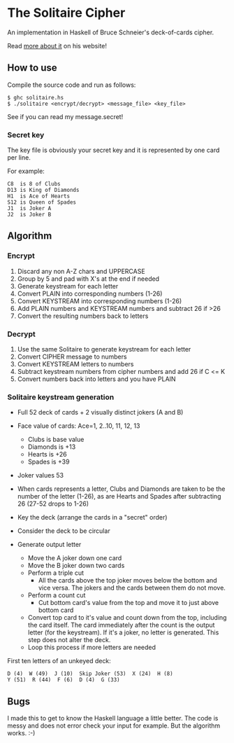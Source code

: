 # The Solitaire Cipher

An implementation in Haskell of Bruce Schneier's deck-of-cards cipher.

Read [more about it](https://www.schneier.com/solitaire.html) on his website!

## How to use

Compile the source code and run as follows:

    $ ghc solitaire.hs
    $ ./solitaire <encrypt/decrypt> <message_file> <key_file>

See if you can read my message.secret!

### Secret key

The key file is obviously your secret key and it is represented by one card per line.

For example:

    C8  is 8 of Clubs
    D13 is King of Diamonds
    H1  is Ace of Hearts
    S12 is Queen of Spades
    J1  is Joker A
    J2  is Joker B

## Algorithm

### Encrypt
    
1. Discard any non A-Z chars and UPPERCASE
2. Group by 5 and pad with X's at the end if needed
3. Generate keystream for each letter
4. Convert PLAIN into corresponding numbers (1-26)
5. Convert KEYSTREAM into corresponding numbers (1-26)
6. Add PLAIN numbers and KEYSTREAM numbers and subtract 26 if >26
7. Convert the resulting numbers back to letters

### Decrypt
    
1. Use the same Solitaire to generate keystream for each letter
2. Convert CIPHER message to numbers
3. Convert KEYSTREAM letters to numbers
4. Subtract keystream numbers from cipher numbers and add 26 if C <= K
5. Convert numbers back into letters and you have PLAIN

### Solitaire keystream generation

- Full 52 deck of cards + 2 visually distinct jokers (A and B)
- Face value of cards: Ace=1, 2..10, 11, 12, 13
    - Clubs is base value
    - Diamonds is +13
    - Hearts is +26
    - Spades is +39
- Joker values 53
- When cards represents a letter, Clubs and Diamonds are taken to be the
    number of the letter (1-26), as are Hearts and Spades after subtracting
    26 (27-52 drops to 1-26)
- Key the deck (arrange the cards in a "secret" order)
- Consider the deck to be circular

- Generate output letter
    - Move the A joker down one card
    - Move the B joker down two cards
    - Perform a triple cut
        - All the cards above the top joker moves below the bottom and vice
        versa. The jokers and the cards between them do not move.
    - Perform a count cut
        - Cut bottom card's value from the top and move it to just above
        bottom card
    - Convert top card to it's value and count down from the top, including
        the card itself. The card immediately after the count is the output
        letter (for the keystream). If it's a joker, no letter is generated.
        This step does not alter the deck.
    - Loop this process if more letters are needed

First ten letters of an unkeyed deck:

    D (4)  W (49)  J (10)  Skip Joker (53)  X (24)  H (8)
    Y (51)  R (44)  F (6)  D (4)  G (33)

## Bugs

I made this to get to know the Haskell language a little better. The code is messy
and does not error check your input for example. But the algorithm works. :-)
